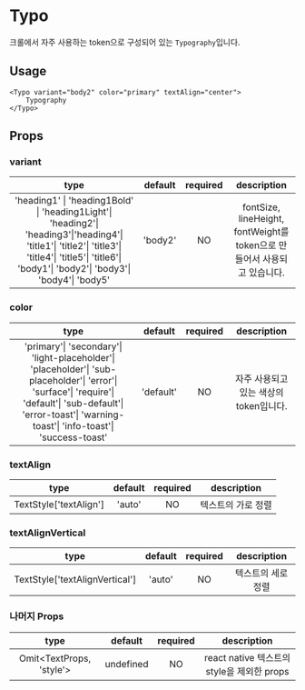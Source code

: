 # Typo

크롤에서 자주 사용하는 token으로 구성되어 있는 `Typography`입니다.

## Usage

```tsx
<Typo variant="body2" color="primary" textAlign="center">
    Typography
</Typo>
```

## Props

### variant

|                                                                                                   type                                                                                                    | default | required |                               description                                |
| :-------------------------------------------------------------------------------------------------------------------------------------------------------------------------------------------------------: | :-----: | :------: | :----------------------------------------------------------------------: |
| 'heading1' \| 'heading1Bold' \| 'heading1Light'\| 'heading2'\| 'heading3'\|'heading4'\| 'title1'\| 'title2'\| 'title3'\| 'title4'\| 'title5'\| 'title6'\| 'body1'\| 'body2'\| 'body3'\| 'body4'\| 'body5' | 'body2' |    NO    | fontSize, lineHeight, fontWeight를 token으로 만들어서 사용되고 있습니다. |

### color

|                                                                                                        type                                                                                                        |  default  | required |              description               |
| :----------------------------------------------------------------------------------------------------------------------------------------------------------------------------------------------------------------: | :-------: | :------: | :------------------------------------: |
| 'primary'\| 'secondary'\| 'light-placeholder'\| 'placeholder'\| 'sub-placeholder'\| 'error'\| 'surface'\| 'require'\| 'default'\| 'sub-default'\| 'error-toast'\| 'warning-toast'\| 'info-toast'\| 'success-toast' | 'default' |    NO    | 자주 사용되고 있는 색상의 token입니다. |

### textAlign

|          type          | default | required |    description     |
| :--------------------: | :-----: | :------: | :----------------: |
| TextStyle['textAlign'] | 'auto'  |    NO    | 텍스트의 가로 정렬 |

### textAlignVertical

|              type              | default | required |    description     |
| :----------------------------: | :-----: | :------: | :----------------: |
| TextStyle['textAlignVertical'] | 'auto'  |    NO    | 텍스트의 세로 정렬 |

### 나머지 Props

|           type           |  default  | required |                description                 |
| :----------------------: | :-------: | :------: | :----------------------------------------: |
| Omit<TextProps, 'style'> | undefined |    NO    | react native 텍스트의 style을 제외한 props |
